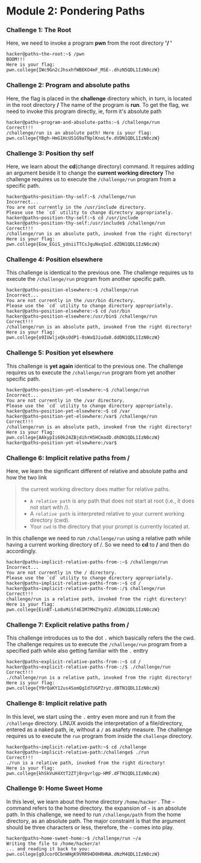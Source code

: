 # Module 2: Pondering Paths
### Challenge 1: The Root
Here, we need to invoke a program **pwn** from the root directory **'/ '**
```
hacker@paths~the-root:~$ /pwn
BOOM!!!
Here is your flag:
pwn.college{IWc9Gn2cJhsxhfWBEKO4mF_MSE-.dhzN5QDL1IzN0czW}
```

### Challenge 2: Program and absolute paths
Here, the flag is placed in the __challenge__ directory which, in turn, is located in the root directory **/**
The name of the program is **run**.
To get the flag, we need to invoke this program directly, ie, form it's absolute path
```
hacker@paths~program-and-absolute-paths:~$ /challenge/run
Correct!!!
/challenge/run is an absolute path! Here is your flag:
pwn.college{YBgh-HmG1HcUS1G9aTNplKnoLfe.dVDN1QDL1IzN0czW}
```

### Challenge 3: Position thy self
Here, we learn about the **cd**(change directory) command. 
It requires adding an argument beside it to change the __current working directory__
The challenge requires us to execute the `/challenge/run` program from a specific path.
```
hacker@paths~position-thy-self:~$ /challenge/run
Incorrect...
You are not currently in the /usr/include directory.
Please use the `cd` utility to change directory appropriately.
hacker@paths~position-thy-self:~$ cd /usr/include
hacker@paths~position-thy-self:/usr/include$ /challenge/run
Correct!!!
/challenge/run is an absolute path, invoked from the right directory!
Here is your flag:
pwn.college{Eow_EGiS_ydniiTTCsJguNxqSoI.dZDN1QDL1IzN0czW}

```

### Challenge 4: Position elsewhere
This challenge is identical to the previous one.
The challenge requires us to execute the `/challenge/run` program from another specific path.
```
hacker@paths~position-elsewhere:~$ /challenge/run
Incorrect...
You are not currently in the /usr/bin directory.
Please use the `cd` utility to change directory appropriately.
hacker@paths~position-elsewhere:~$ cd /usr/bin
hacker@paths~position-elsewhere:/usr/bin$ /challenge/run
Correct!!!
/challenge/run is an absolute path, invoked from the right directory!
Here is your flag:
pwn.college{o9IUwljxQksOdP1-0sWxQJiuda0.ddDN1QDL1IzN0czW}

```

### Challenge 5: Position yet elsewhere
This challenge is __yet again__ identical to the previous one.
The challenge requires us to execute the `/challenge/run` program from yet another specific path.
```
hacker@paths~position-yet-elsewhere:~$ /challenge/run
Incorrect...
You are not currently in the /var directory.
Please use the `cd` utility to change directory appropriately.
hacker@paths~position-yet-elsewhere:~$ cd /var
hacker@paths~position-yet-elsewhere:/var$ /challenge/run
Correct!!!
/challenge/run is an absolute path, invoked from the right directory!
Here is your flag:
pwn.college{AAkypIi60k24ZBjdihrH5HCmadD.dhDN1QDL1IzN0czW}
hacker@paths~position-yet-elsewhere:/var$

```

### Challenge 6: Implicit relative paths from /
Here, we learn the significant different of relative and absolute paths and how the two link
> the current working directory does matter for relative paths.
> * `A relative path` is any path that does not start at root (i.e., it does not start with /).
> * A `relative path` is interpreted relative to your current working directory (cwd).
> * Your `cwd` is the directory that your prompt is currently located at.

In this challenge we need to run `/challenge/run` using a relative path while having a current working directory of /.
So we need to __cd__ to **/** and then do accordingly.
```
hacker@paths~implicit-relative-paths-from-:~$ /challenge/run
Incorrect...
You are not currently in the / directory.
Please use the `cd` utility to change directory appropriately.
hacker@paths~implicit-relative-paths-from-:~$ cd /
hacker@paths~implicit-relative-paths-from-:/$ challenge/run
Correct!!!
challenge/run is a relative path, invoked from the right directory!
Here is your flag:
pwn.college{EinBT-Lo8xMiSf4EIM7MHZYgdV2.dlDN1QDL1IzN0czW}

```

### Challenge 7: Explicit relative paths from /
This challenge introduces us to the dot `.` which basically refers the the cwd.
The challenge requires us to execute the `/challenge/run` program from a specified path while also getting familiar with the `.` enttry
```
hacker@paths~explicit-relative-paths-from-:~$ cd /
hacker@paths~explicit-relative-paths-from-:/$ ./challenge/run
Correct!!!
./challenge/run is a relative path, invoked from the right directory!
Here is your flag:
pwn.college{Y9rQaKY12us4SomQgId7UGPZryz.dBTN1QDL1IzN0czW}

```
### Challenge 8: Implicit relative path
In this level, we start using the `.` entry even more and run it from the `/challenge` directory.
LINUX avoids the interpretation of a file/directory, entered as a naked path, ie, without a `/` as asafety measure.
The challenge requires us to execute the `run` program from inside the `challenge` directory.
```
hacker@paths~implicit-relative-path:~$ cd /challenge
hacker@paths~implicit-relative-path:/challenge$ ./run
Correct!!!
./run is a relative path, invoked from the right directory!
Here is your flag:
pwn.college{khSkVuH4XtT2ZTj0rgvrlgp-HMF.dFTN1QDL1IzN0czW}

```

### Challenge 9: Home Sweet Home
In this level, we learn about the home directory `/home/hacker` .
The `~` command refers to the home directory.
the expansion of `~` is an absolute path.
In this challenge, we need to run `/challenge/path` from the home directory, as an absolute path.
The major constraint is that the argument should be three characters or less, therefore, the `~` comes into play. 
```
hacker@paths~home-sweet-home:~$ /challenge/run ~/a
Writing the file to /home/hacker/a!
... and reading it back to you:
pwn.college{g0JcorOCbnWHgK9VRR94D0HRHNA.dNzM4QDL1IzN0czW}

```

